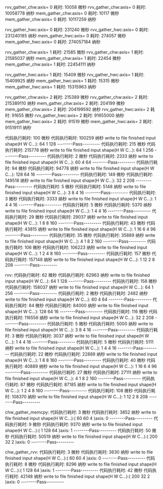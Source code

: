 
rvv_gather_chw:axis= 0 耗时: 10058 微秒
rvv_gather_chw:axis= 0 耗时: 10058778 纳秒
mem_gather_chw:axis= 0 耗时: 10117 微秒
mem_gather_chw:axis= 0 耗时: 10117259 纳秒

rvv_gather_hwc:axis= 0 耗时: 231240 微秒
rvv_gather_hwc:axis= 0 耗时: 231240185 纳秒
mem_gather_hwc:axis= 0 耗时: 274057 微秒
mem_gather_hwc:axis= 0 耗时: 274057184 纳秒




rvv_gather_chw:axis= 1 耗时: 21585 微秒
rvv_gather_chw:axis= 1 耗时: 21585037 纳秒
mem_gather_chw:axis= 1 耗时: 22454 微秒
mem_gather_chw:axis= 1 耗时: 22454111 纳秒

rvv_gather_hwc:axis= 1 耗时: 15409 微秒
rvv_gather_hwc:axis= 1 耗时: 15409925 纳秒
mem_gather_hwc:axis= 1 耗时: 15315 微秒
mem_gather_hwc:axis= 1 耗时: 15315963 纳秒


rvv_gather_chw:axis= 2 耗时: 215389 微秒
rvv_gather_chw:axis= 2 耗时: 215389110 纳秒
mem_gather_chw:axis= 2 耗时: 204199 微秒
mem_gather_chw:axis= 2 耗时: 204199592 纳秒
rvv_gather_hwc:axis= 2 耗时: 91655 微秒
rvv_gather_hwc:axis= 2 耗时: 91655000 纳秒
mem_gather_hwc:axis= 2 耗时: 91519 微秒
mem_gather_hwc:axis= 2 耗时: 91519111 纳秒

















代码执行耗时: 100 微秒
代码执行耗时: 100259 纳秒
write to file finished
input shape(H W C...): 64 1 128   --------Pass---------
代码执行耗时: 215 微秒
代码执行耗时: 215778 纳秒
write to file finished
input shape(H W C...): 64 1 256   --------Pass---------
代码执行耗时: 2 微秒
代码执行耗时: 2333 纳秒
write to file finished
input shape(H W C...): 60 4 64   --------Pass---------
代码执行耗时: 94 微秒
代码执行耗时: 94778 纳秒
write to file finished
input shape(H W C...): 128 64 16   --------Pass---------
代码执行耗时: 149 微秒
代码执行耗时: 149518 纳秒
write to file finished
input shape(H W C...): 32 2 208   --------Pass---------
代码执行耗时: 5 微秒
代码执行耗时: 5148 纳秒
write to file finished
input shape(H W C...): 3 8 4 16   --------Pass---------
代码执行耗时: 3 微秒
代码执行耗时: 3333 纳秒
write to file finished
input shape(H W C...): 1 4 4 16   --------Pass---------
代码执行耗时: 5 微秒
代码执行耗时: 5370 纳秒
write to file finished
input shape(H W C...): 1 4 4 16   --------Pass---------
代码执行耗时: 29 微秒
代码执行耗时: 29037 纳秒
write to file finished
input shape(H W C...): 1 8 8 160   --------Pass---------
代码执行耗时: 43 微秒
代码执行耗时: 43815 纳秒
write to file finished
input shape(H W C...): 1 16 6 4 96   --------Pass---------
代码执行耗时: 35 微秒
代码执行耗时: 35889 纳秒
write to file finished
input shape(H W C...): 4 1 8 2 160   --------Pass---------
代码执行耗时: 106 微秒
代码执行耗时: 106223 纳秒
write to file finished
input shape(H W C...): 1 2 4 8 160   --------Pass---------
代码执行耗时: 157 微秒
代码执行耗时: 157148 纳秒
write to file finished
input shape(H W C...): 1 12 2 8 208   --------Pass---------

rvv:
代码执行耗时: 62 微秒
代码执行耗时: 62963 纳秒
write to file finished
input shape(H W C...): 64 1 128   --------Pass---------
代码执行耗时: 158 微秒
代码执行耗时: 158037 纳秒
write to file finished
input shape(H W C...): 64 1 256   --------Pass---------
代码执行耗时: 2 微秒
代码执行耗时: 2482 纳秒
write to file finished
input shape(H W C...): 60 4 64   --------Pass---------
代码执行耗时: 84 微秒
代码执行耗时: 84000 纳秒
write to file finished
input shape(H W C...): 128 64 16   --------Pass---------
代码执行耗时: 116 微秒
代码执行耗时: 116556 纳秒
write to file finished
input shape(H W C...): 32 2 208   --------Pass---------
代码执行耗时: 5 微秒
代码执行耗时: 5000 纳秒
write to file finished
input shape(H W C...): 3 8 4 16   --------Pass---------
代码执行耗时: 3 微秒
代码执行耗时: 3037 纳秒
write to file finished
input shape(H W C...): 1 4 4 16   --------Pass---------
代码执行耗时: 5 微秒
代码执行耗时: 5111 纳秒
write to file finished
input shape(H W C...): 1 4 4 16   --------Pass---------
代码执行耗时: 22 微秒
代码执行耗时: 22889 纳秒
write to file finished
input shape(H W C...): 1 8 8 160   --------Pass---------
代码执行耗时: 40 微秒
代码执行耗时: 40889 纳秒
write to file finished
input shape(H W C...): 1 16 6 4 96   --------Pass---------
代码执行耗时: 27 微秒
代码执行耗时: 27111 纳秒
write to file finished
input shape(H W C...): 4 1 8 2 160   --------Pass---------
代码执行耗时: 87 微秒
代码执行耗时: 87185 纳秒
write to file finished
input shape(H W C...): 1 2 4 8 160   --------Pass---------
代码执行耗时: 108 微秒
代码执行耗时: 108370 纳秒
write to file finished
input shape(H W C...): 1 12 2 8 208   --------Pass---------

chw_gather_memcpy:
代码执行耗时: 3 微秒
代码执行耗时: 3852 纳秒
write to file finished
input shape(H W C...):( 60 60 4 )axis: 0    --------Pass---------
代码执行耗时: 9 微秒
代码执行耗时: 9370 纳秒
write to file finished
input shape(H W C...):( 1 128 64 )axis: 1    --------Pass---------
代码执行耗时: 50 微秒
代码执行耗时: 50519 纳秒
write to file finished
input shape(H W C...):( 200 32 2 )axis: 0    --------Pass---------

chw_gather_rvv:
代码执行耗时: 3 微秒
代码执行耗时: 3630 纳秒
write to file finished
input shape(H W C...):( 60 60 4 )axis: 0    --------Pass---------
代码执行耗时: 8 微秒
代码执行耗时: 8296 纳秒
write to file finished
input shape(H W C...):( 1 128 64 )axis: 1    --------Pass---------
代码执行耗时: 42 微秒
代码执行耗时: 42148 纳秒
write to file finished
input shape(H W C...):( 200 32 2 )axis: 0    --------Pass---------
